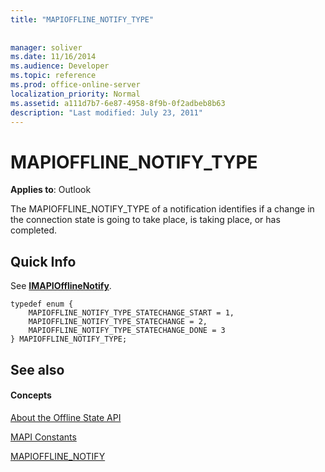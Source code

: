 ```yaml
---
title: "MAPIOFFLINE_NOTIFY_TYPE"
 
 
manager: soliver
ms.date: 11/16/2014
ms.audience: Developer
ms.topic: reference
ms.prod: office-online-server
localization_priority: Normal
ms.assetid: a111d7b7-6e87-4958-8f9b-0f2adbeb8b63
description: "Last modified: July 23, 2011"
---
```


# MAPIOFFLINE_NOTIFY_TYPE

  
  
**Applies to**: Outlook 
  
The MAPIOFFLINE_NOTIFY_TYPE of a notification identifies if a change in the connection state is going to take place, is taking place, or has completed. 
  
## Quick Info

See **[IMAPIOfflineNotify](imapiofflinenotifyiunknown.md)**. 
  
```
typedef enum { 
    MAPIOFFLINE_NOTIFY_TYPE_STATECHANGE_START = 1,  
    MAPIOFFLINE_NOTIFY_TYPE_STATECHANGE = 2,  
    MAPIOFFLINE_NOTIFY_TYPE_STATECHANGE_DONE = 3  
} MAPIOFFLINE_NOTIFY_TYPE;
```

## See also

#### Concepts

[About the Offline State API](about-the-offline-state-api.md)
  
[MAPI Constants](mapi-constants.md)
  
[MAPIOFFLINE_NOTIFY](mapioffline_notify.md)

